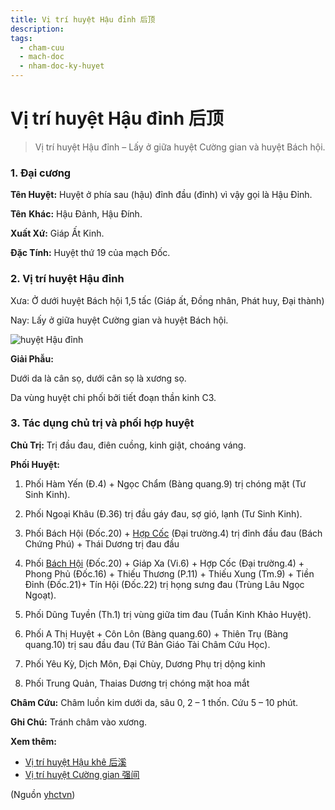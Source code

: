 ```yaml
---
title: Vị trí huyệt Hậu đỉnh 后顶
description: 
tags:
  - cham-cuu
  - mach-doc
  - nham-doc-ky-huyet
---
```


# Vị trí huyệt Hậu đỉnh 后顶 

> Vị trí huyệt Hậu đỉnh – Lấy ở giữa huyệt Cường gian và huyệt Bách hội.

### 1. Đại cương

**Tên Huyệt:** Huyệt ở phía sau (hậu) đỉnh đầu (đỉnh) vì vậy gọi là Hậu Đỉnh.

**Tên** **Khác:** Hậu Đảnh, Hậu Đính.

**Xuất Xứ:** Giáp Ất Kinh.

**Đặc Tính:** Huyệt thứ 19 của mạch Đốc.

### 2. Vị trí huyệt Hậu đỉnh

Xưa: Ở dưới huyệt Bách hội 1,5 tấc (Giáp ất, Đồng nhân, Phát huy, Đại thành)

Nay: Lấy ở giữa huyệt Cường gian và huyệt Bách hội.

![huyệt Hậu đỉnh](/imgs/yhctvn/huyet-hau-dinh-300x187.jpg)

**Giải Phẫu:**

Dưới da là cân sọ, dưới cân sọ là xương sọ.

Da vùng huyệt chi phối bởi tiết đoạn thần kinh C3.

### 3. Tác dụng chủ trị và phối hợp huyệt

**Chủ Trị:** Trị đầu đau, điên cuồng, kinh giật, choáng váng.

**Phối Huyệt:**

1. Phối Hàm Yến (Đ.4) + Ngọc Chẩm (Bàng quang.9) trị chóng mặt (Tư Sinh Kinh).
2. Phối Ngoại Khâu (Đ.36) trị đầu gáy đau, sợ gió, lạnh (Tư Sinh Kinh).
3. Phối Bách Hội (Đốc.20) + [Hợp Cốc](/yhctvn/huyet-hop-coc-%e5%90%88-%e8%b0%b7) (Đại trường.4) trị đỉnh đầu đau (Bách Chứng Phú) + Thái Dương trị đau đầu
4. Phối [Bách Hội](/yhctvn/vi-tri-huyet-bach-hoi-%e7%99%be%e4%bc%9a) (Đốc.20) + Giáp Xa (Vi.6) + Hợp Cốc (Đại trường.4) + Phong Phủ (Đốc.16) + Thiếu Thương (P.11) + Thiếu Xung (Tm.9) + Tiền Đỉnh (Đốc.21)+ Tín Hội (Đốc.22) trị họng sưng đau (Trùng Lâu Ngọc Ngoạt).

5. Phối Dũng Tuyền (Th.1) trị vùng giữa tim đau (Tuần Kinh Khảo Huyệt).
6. Phối A Thị Huyệt + Côn Lôn (Bàng quang.60) + Thiên Trụ (Bàng quang.10) trị sau đầu đau (Tứ Bản Giáo Tài Châm Cứu Học).
7. Phối Yêu Kỳ, Dịch Môn, Đại Chùy, Dương Phụ trị dộng kinh
8. Phối Trung Quản, Thaias Dương trị chóng mặt hoa mắt

**Châm Cứu:** Châm luồn kim dưới da, sâu 0, 2 – 1 thốn. Cứu 5 – 10 phút.

**Ghi Chú:** Tránh châm vào xương.

**Xem thêm:**

* [Vị trí huyệt Hậu khê 后溪](/yhctvn/vi-tri-huyet-hau-khe-%e5%90%8e%e6%ba%aa)
* [Vị trí huyệt Cường gian 强间](/yhctvn/vi-tri-huyet-cuong-gian-%e5%bc%ba%e9%97%b4)

(Nguồn <a href="https://yhctvn.com/vi-tri-huyet-hau-dinh-后顶/" target="_blank">yhctvn</a>)
